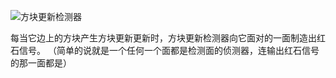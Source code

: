 ![方块更新检测器](block:betterwithmods:buddy_block)

每当它边上的方块产生方块更新更新时，方块更新检测器向它面对的一面制造出红石信号。
（简单的说就是一个任何一个面都是检测面的侦测器，连输出红石信号的那一面都是）

